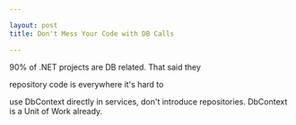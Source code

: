 ```yaml
---

layout: post
title: Don't Mess Your Code with DB Calls

---
```


90% of .NET projects are DB related. That said they 

repository code is everywhere
it's hard to 

use DbContext directly in services, don't introduce repositories. DbContext is a Unit of Work already. 

